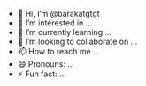 - 👋 Hi, I’m @barakatgtgt
- 👀 I’m interested in ...
- 🌱 I’m currently learning ...
- 💞️ I’m looking to collaborate on ...
- 📫 How to reach me ...
- 😄 Pronouns: ...
- ⚡ Fun fact: ...

<!---
barakatgtgt/barakatgtgt is a ✨ special ✨ repository because its `README.md` (this file) appears on your GitHub profile.
You can click the Preview link to take a look at your changes.
--->
